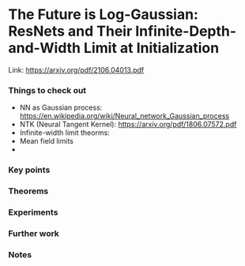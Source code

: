 # The Future is Log-Gaussian: ResNets and Their Infinite-Depth-and-Width Limit at Initialization

Link: https://arxiv.org/pdf/2106.04013.pdf

### Things to check out
- NN as Gaussian process: https://en.wikipedia.org/wiki/Neural_network_Gaussian_process
- NTK (Neural Tangent Kernel): https://arxiv.org/pdf/1806.07572.pdf
- Infinite-width limit theorms: 
- Mean field limits
- 

### Key points

### Theorems

### Experiments

### Further work

### Notes

